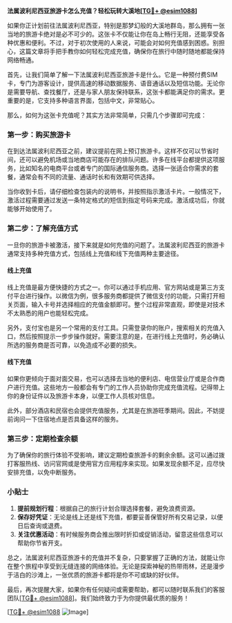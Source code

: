 **法属波利尼西亚旅游卡怎么充值？轻松玩转大溪地[[TG💪+ @esim1088](https://t.me/s/esim1088)]**

如果你正计划前往法属波利尼西亚，特别是那梦幻般的大溪地群岛，那么拥有一张当地的旅游卡绝对是必不可少的。这张卡不仅能让你在岛上畅行无阻，还能享受各种优惠和便利。不过，对于初次使用的人来说，可能会对如何充值感到困惑。别担心，这篇文章将手把手教你如何轻松完成充值，确保你在旅行中随时随地都能保持网络畅通。

首先，让我们简单了解一下法属波利尼西亚旅游卡是什么。它是一种预付费SIM卡，专门为游客设计，提供高速的移动数据服务、语音通话以及短信功能。无论你是需要导航、查找餐厅，还是与家人朋友保持联系，这张卡都能满足你的需求。更重要的是，它支持多种语言界面，包括中文，非常贴心。

那么，如何为这张卡充值呢？其实方法非常简单，只需几个步骤即可完成：

### 第一步：购买旅游卡

在到达法属波利尼西亚之前，建议提前在网上预订旅游卡。这样不仅可以节省时间，还可以避免机场或当地商店可能存在的排队问题。许多在线平台都提供这项服务，比如知名的电商平台或者专门的国际通信服务商。选择一张适合你需求的套餐，通常会有不同的流量、通话时长和有效期可供选择。

当你收到卡后，请仔细检查包装内的说明书，并按照指示激活卡片。一般情况下，激活过程需要通过发送一条特定格式的短信到指定号码来完成。激活成功后，你就能够开始使用了。

### 第二步：了解充值方式

一旦你的旅游卡被激活，接下来就是如何充值的问题了。法属波利尼西亚的旅游卡通常支持多种充值方式，包括线上充值和线下充值两种主要途径。

#### 线上充值

线上充值是最方便快捷的方式之一。你可以通过手机应用、官方网站或是第三方支付平台进行操作。以微信为例，很多服务商都提供了微信支付的功能，只需打开相关页面，输入卡号并选择相应的充值金额即可。整个过程非常直观，即使是对技术不太熟悉的用户也能轻松完成。

另外，支付宝也是另一个常用的支付工具。只需登录你的账户，搜索相关的充值入口，然后按照提示一步步操作就好。需要注意的是，在进行线上充值时，务必确认所选的服务商是否可靠，以免造成不必要的损失。

#### 线下充值

如果你更倾向于面对面交易，也可以选择去当地的便利店、电信营业厅或是合作商户进行充值。这些地方一般都会有专门的工作人员协助你完成充值流程。记得带上你的身份证件以及旅游卡本身，以便工作人员核对信息。

此外，部分酒店和民宿也会提供充值服务，尤其是在旅游旺季期间。因此，不妨提前询问一下住宿地点是否具备这样的服务。

### 第三步：定期检查余额

为了确保你的旅行体验不受影响，建议定期检查旅游卡的剩余余额。这可以通过拨打客服热线、访问官网或是使用官方应用程序来实现。如果发现余额不足，应尽快安排充值，以免中断服务。

### 小贴士

1. **提前规划行程**：根据自己的旅行计划合理选择套餐，避免浪费资源。
2. **保存好凭证**：无论是线上还是线下充值，都要妥善保管好所有交易记录，以便日后查询或退费。
3. **关注优惠活动**：有时候服务商会推出限时折扣或促销活动，留意这些信息可以帮助你节省开支。

总之，法属波利尼西亚旅游卡的充值并不复杂，只要掌握了正确的方法，就能让你在整个旅程中享受到无缝连接的网络体验。无论是探索神秘的热带雨林，还是漫步于洁白的沙滩上，一张优质的旅游卡都将是你不可或缺的好伙伴。

最后，再次提醒大家，如果你有任何疑问或需要帮助，都可以随时联系我们的客服团队[[TG💪+ @esim1088](https://t.me/s/esim1088)]。我们始终致力于为你提供最优质的服务！

[[TG💪+ @esim1088](https://t.me/s/esim1088) ![Image](https://i.postimg.cc/4NQfJmqS/Snipaste-2025-05-13-00-14-12.png)]